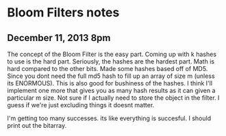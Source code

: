 Bloom Filters notes
===================

December 11, 2013 8pm
---------------------
The concept of the Bloom Filter is the easy part. Coming up with k hashes to use is the hard part. Seriously, the hashes are the hardest part. Math is hard compared to the other bits.
Made some hashes based off of MD5. Since you dont need the full md5 hash to fill up an array of size m (unless its ENORMOUS). This is also good for bushiness of the hashes. I think I'll implement one more that gives you as many hash results as it can given a particular m size.
Not sure if I actually need to store the object in the filter. I  guess if we're just excluding things it doesnt matter.

I'm getting too many successes. its like everything is succesful. I should print out the bitarray.